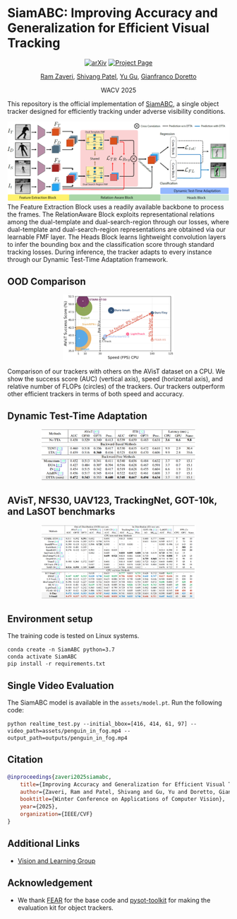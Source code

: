 # SiamABC: Improving Accuracy and Generalization for Efficient Visual Tracking
<div align="center">

[![arXiv](https://img.shields.io/badge/arXiv-2411.00683-red)](https://arxiv.org/pdf/2411.18855)
[![Project Page](https://img.shields.io/badge/Project-Website-green)](https://wvuvl.github.io/SiamABC/)

[Ram Zaveri](https://ramzaveri.com/),
[Shivang Patel](https://www.shivangapatel.com/),
[Yu Gu](https://directory.statler.wvu.edu/faculty-staff-directory/yu-gu),
[Gianfranco Doretto](https://vision.csee.wvu.edu/people/gianfranco-doretto/)

WACV 2025
</div>

This repository is the official implementation of [SiamABC](https://arxiv.org/pdf/2411.18855), a single object tracker designed for efficiently tracking under adverse visibility conditions.


![](docs/static/images/approach.png)
The Feature Extraction Block uses a readily available backbone to process the frames. The RelationAware Block exploits representational relations among the dual-template and dual-search-region through our losses, where dual-template and dual-search-region representations are obtained via our learnable FMF layer. The Heads Block learns lightweight convolution layers to infer the bounding box and the classification score through standard tracking losses. During inference, the tracker adapts to every instance through our Dynamic Test-Time Adaptation framework.

## OOD Comparison
<p align="center">
  <img src="docs/static/images/fig_quant.png" alt="method" style="max-width: 50%;">
</p>

Comparison of our trackers with others on the AVisT dataset on a CPU. We show the success score (AUC) (vertical axis), speed (horizontal axis), and relative number of FLOPs (circles) of the trackers. Our trackers outperform other efficient trackers in terms of both speed and accuracy.

## Dynamic Test-Time Adaptation
<p align="center">
  <img src="docs/static/images/table_4.png" alt="method" style="max-width: 70%;">
</p>

## AVisT, NFS30, UAV123, TrackingNet, GOT-10k, and LaSOT benchmarks
<p align="center">
  <img src="docs/static/images/table_2.png" alt="method" style="max-width: 70%;">
</p>


## Environment setup
The training code is tested on Linux systems.
```shell
conda create -n SiamABC python=3.7
conda activate SiamABC
pip install -r requirements.txt
```

## Single Video Evaluation

The SiamABC model is available in the `assets/model.pt`.  Run the following code:
```shell
python realtime_test.py --initial_bbox=[416, 414, 61, 97] --video_path=assets/penguin_in_fog.mp4 --output_path=outputs/penguin_in_fog.mp4
```

## Citation

```bibtex
@inproceedings{zaveri2025siamabc,
    title={Improving Accuracy and Generalization for Efficient Visual Tracking},
    author={Zaveri, Ram and Patel, Shivang and Gu, Yu and Doretto, Gianfranco},
    booktitle={Winter Conference on Applications of Computer Vision},
    year={2025},
    organization={IEEE/CVF}
}
```

## Additional Links
* [Vision and Learning Group ](https://vision.csee.wvu.edu/)

## Acknowledgement
* We thank  [FEAR](https://github.com/PinataFarms/FEARTracker) for the base code and  [pysot-toolkit](https://github.com/StrangerZhang/pysot-toolkit) for making the evaluation kit for object trackers.